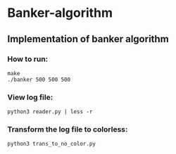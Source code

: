 # Banker-algorithm
## Implementation of banker algorithm

### How to run:
```
make
./banker 500 500 500
```

### View log file:
```
python3 reader.py | less -r
```

### Transform the log file to colorless:
```
python3 trans_to_no_color.py
```
